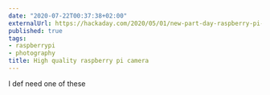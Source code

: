 ```yaml
---
date: "2020-07-22T00:37:38+02:00"
externalUrl: https://hackaday.com/2020/05/01/new-part-day-raspberry-pi-camera-gets-serious-with-12-megapixels-proper-lenses/
published: true
tags:
- raspberrypi
- photography
title: High quality raspberry pi camera
---
```

I def need one of these
